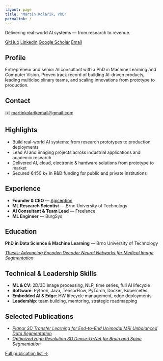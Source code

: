```yaml
---
layout: page
title: "Martin Kolarik, PhD"
permalink: /
---
```


<section class="hero">
  <p class="hero-tagline">
    Delivering real-world AI systems — from research to revenue.
  </p>
  <div class="profile-links">
    <a href="https://github.com/mrkolarik" target="_blank">GitHub</a>
    <a href="https://www.linkedin.com/in/mrkolarik/" target="_blank">LinkedIn</a>
    <a href="https://scholar.google.com/citations?user=w6J2MOQAAAAJ" target="_blank">Google Scholar</a>
    <a href="mailto:martinkolarikemail@gmail.com">Email</a>
  </div>
</section>

<section class="profile">
  <h2>Profile</h2>
  <p>
    Entrepreneur and senior AI consultant with a PhD in Machine Learning and Computer Vision.  
    Proven track record of building AI-driven products, leading multidisciplinary teams, and scaling innovations from prototype to production.
  </p>
</section>

<section class="contact-short">
  <h2>Contact</h2>
  <p>✉️ <a href="mailto:martinkolarikemail@gmail.com">martinkolarikemail@gmail.com</a></p>
</section>

<section class="highlights hide-mobile">
  <h2>Highlights</h2>
  <ul>
    <li>Build real-world AI systems: from research prototypes to production deployments</li>
    <li>Lead AI and imaging projects across industrial applications and academic research</li>
    <li>Delivered AI, cloud, electronic &amp; hardware solutions from prototype to market</li>
    <li>Secured €450 k+ in R&amp;D funding for public and private institutions</li>
  </ul>
</section>

<section class="experience hide-mobile">
  <h2>Experience</h2>
  <ul>
    <li><strong>Founder &amp; CEO</strong> — <a href="https://agiception.com/" target="_blank">Agiception</a></li>
    <li><strong>ML Research Scientist</strong> — Brno University of Technology</li>
    <li><strong>AI Consultant &amp; Team Lead</strong> — Freelance</li>
    <li><strong>ML Engineer</strong> — BurgSys</li>
  </ul>
</section>

<section class="education hide-mobile">
  <h2>Education</h2>
  <p>
    <strong>PhD in Data Science &amp; Machine Learning</strong> — Brno University of Technology
  </p>
  <p>
    <em>
      <a href="https://theses.cz/id/pu7fxw/Kolarik_Dissertation_Final.pdf?lang=en" target="_blank">
        Thesis: Advancing Encoder-Decoder Neural Networks for Medical Image Segmentation
      </a>
    </em>
  </p>
</section>

<section class="skills hide-mobile">
  <h2>Technical &amp; Leadership Skills</h2>
  <ul>
    <li><strong>ML &amp; CV</strong>: 2D/3D image processing, NLP, time series, full AI lifecycle</li>
    <li><strong>Software</strong>: Python, Java, TensorFlow, PyTorch, Docker, Kubernetes</li>
    <li><strong>Embedded AI &amp; Edge</strong>: HW lifecycle management, edge deployments</li>
    <li><strong>Leadership</strong>: team building, mentoring, strategic roadmapping</li>
  </ul>
</section>

<section class="publications hide-mobile">
  <h2>Selected Publications</h2>
  <ul>
    <li><em><a href="https://ieeexplore.ieee.org/document/9412150" target="_blank">Planar 3D Transfer Learning for End-to-End Unimodal MRI Unbalanced Data Segmentation</a></em></li>
    <li><em><a href="https://www.mdpi.com/2076-3417/9/3/404" target="_blank">Optimized High Resolution 3D Dense-U-Net for Brain and Spine Segmentation</a></em></li>
  </ul>
  <p><a href="https://scholar.google.com/citations?user=w6J2MOQAAAAJ" target="_blank">Full publication list →</a></p>
</section>
